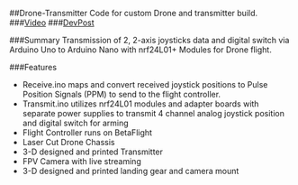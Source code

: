 ##Drone-Transmitter
Code for custom Drone and transmitter build.
###[Video](https://www.youtube.com/watch?v=jWmNdqT4Q9A&t=22s)
###[DevPost](https://devpost.com/software/drone-transmitter)


###Summary
Transmission of 2, 2-axis joysticks data and digital switch via Arduino Uno to Arduino Nano with nrf24L01+ Modules for Drone flight.

###Features
* Receive.ino maps and convert received joystick positions to Pulse Position Signals (PPM) to send to the flight controller.
* Transmit.ino utilizes nrf24L01 modules and adapter boards with separate power supplies to transmit 4 channel analog joystick position and digital switch for arming
* Flight Controller runs on BetaFlight 
* Laser Cut Drone Chassis
* 3-D designed and printed Transmitter
* FPV Camera with live streaming
* 3-D designed and printed landing gear and camera mount

